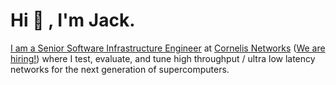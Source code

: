 # Hi 👋 , I'm Jack.

[I am a Senior Software Infrastructure Engineer](https://www.linkedin.com/in/jackcmorrison/) at [Cornelis Networks](https://www.cornelisnetworks.com/) ([We are hiring!](https://www.cornelisnetworks.com/careers/)) where I test, evaluate, and tune high throughput / ultra low latency networks for the next generation of supercomputers.

